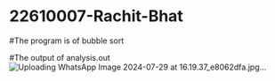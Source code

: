 # 22610007-Rachit-Bhat

#The program is of bubble sort

#The output of analysis.out![Uploading WhatsApp Image 2024-07-29 at 16.19.37_e8062dfa.jpg…]()


